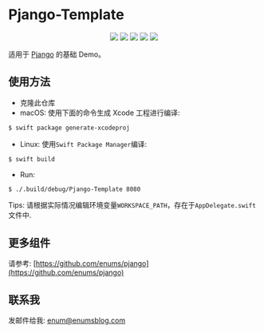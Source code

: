 # Pjango-Template


<p align="center">
	<img src="https://img.shields.io/badge/Build-Passing-brightgreen.svg?style=flat">
	<img src="https://img.shields.io/badge/Swift-3.2-orange.svg?style=flat">
	<img src="https://img.shields.io/badge/Perfect-2.x-orange.svg?style=flat">
   <img src="https://img.shields.io/badge/Platforms-OS%20X%20%7C%20Linux%20-lightgray.svg?style=flat">
   <img src="https://img.shields.io/badge/License-Apache-lightgrey.svg?style=flat">
</p>

适用于 [Pjango](https://github.com/enums/pjango) 的基础 Demo。

## 使用方法

- 克隆此仓库
- macOS: 使用下面的命令生成 Xcode 工程进行编译:

```bash
$ swift package generate-xcodeproj
```


- Linux: 使用`Swift Package Manager`编译:

```bash
$ swift build
```

- Run:

```bash
$ ./.build/debug/Pjango-Template 8080
```

Tips: 请根据实际情况编辑环境变量`WORKSPACE_PATH`，存在于`AppDelegate.swift`文件中.

## 更多组件

请参考: [https://github.com/enums/pjango](https://github.com/enums/pjango)

## 联系我

发邮件给我: [enum@enumsblog.com](mailto:enum@enumsblog.com)
